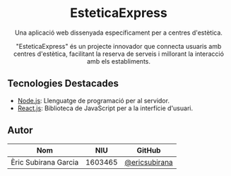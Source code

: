 <h1 align="center">EsteticaExpress</h1>

<p align="center">Una aplicació web dissenyada específicament per a centres d'estètica.</p>

<p align="center">
  "EsteticaExpress" és un projecte innovador que connecta usuaris amb centres d'estètica,
  facilitant la reserva de serveis i millorant la interacció amb els establiments.
</p>

## Tecnologies Destacades

- [Node.js](https://nodejs.org/es): Llenguatge de programació per al servidor.
- [React.js](https://react.dev/): Biblioteca de JavaScript per a la interfície d'usuari.

## Autor

|          Nom           |   NIU   | GitHub |
| ---------------------- | ------- | ------ |
| Èric Subirana Garcia   | 1603465 | [@ericsubirana](https://github.com/ericsubirana) |
